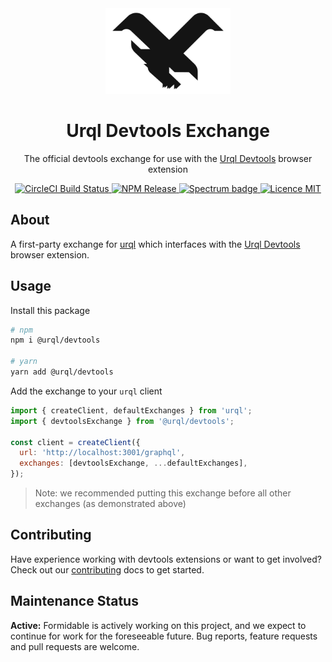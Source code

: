 <div align="center">
  <img alt="logo" width=200 src="https://raw.githubusercontent.com/FormidableLabs/urql-devtools/master/src/assets/icon.svg?sanitize=true" />
  <h1>Urql Devtools Exchange</h1>
  <p>The official devtools exchange for use with the <a href="https://github.com/FormidableLabs/urql-devtools">Urql Devtools</a> browser extension</p>
  <a href="https://circleci.com/gh/FormidableLabs/workflows/urql-devtools-exchange">
    <img alt="CircleCI Build Status" src="https://badgen.net/circleci/github/FormidableLabs/urql-devtools-exchange/master?label=build" />
  </a>
  <a href="https://www.npmjs.com/package/@urql/devtools">
    <img alt="NPM Release" src="https://badgen.net/npm/v/@urql/devtools" />
  </a>
  <a href="https://spectrum.chat/urql">
    <img alt="Spectrum badge" src="https://badgen.net/badge/chat/spectrum/purple" />
  </a>
  <a href="https://github.com/FormidableLabs/urql-devtools-exchange/blob/master/LICENSE">
    <img alt="Licence MIT" src="https://badgen.net/github/license/FormidableLabs/urql-devtools-exchange" />
  </a>
</div>

## About

A first-party exchange for [urql](https://github.com/FormidableLabs/urql) which interfaces with the [Urql Devtools](https://github.com/FormidableLabs/urql-devtools) browser extension.

## Usage

Install this package

```sh
# npm
npm i @urql/devtools

# yarn
yarn add @urql/devtools
```

Add the exchange to your `urql` client

```js
import { createClient, defaultExchanges } from 'urql';
import { devtoolsExchange } from '@urql/devtools';

const client = createClient({
  url: 'http://localhost:3001/graphql',
  exchanges: [devtoolsExchange, ...defaultExchanges],
});
```

> Note: we recommended putting this exchange before all other exchanges (as demonstrated above)

## Contributing

Have experience working with devtools extensions or want to get involved? Check out our [contributing](https://github.com/FormidableLabs/urql-devtools/blob/master/CONTRIBUTING.md) docs to get started.


## Maintenance Status

**Active:** Formidable is actively working on this project, and we expect to continue for work for the foreseeable future. Bug reports, feature requests and pull requests are welcome.
